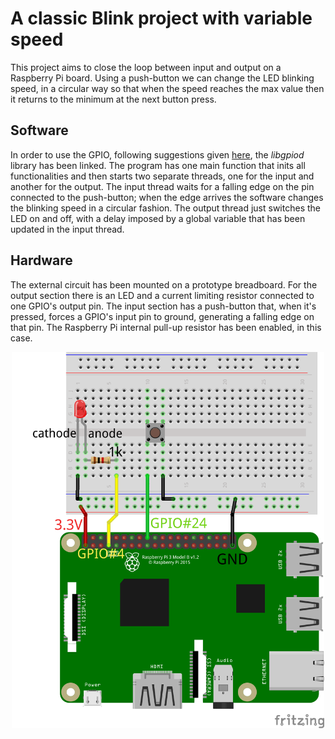 # A classic Blink project with variable speed
This project aims to close the loop between input and output on a Raspberry Pi board. Using a push-button we can change the LED blinking speed, in a circular way so that when the speed reaches the max value then it returns to the minimum at the next button press.

## Software
In order to use the GPIO, following suggestions given [here](https://www.kernel.org/doc/html/latest/driver-api/gpio/using-gpio.html), the *libgpiod* library has been linked. The program has one main function that inits all functionalities and then starts two separate threads, one for the input and another for the output. The input thread waits for a falling edge on the pin connected to the push-button; when the edge arrives the software changes the blinking speed in a circular fashion. The output thread just switches the LED on and off, with a delay imposed by a global variable that has been updated in the input thread.

## Hardware
The external circuit has been mounted on a prototype breadboard. For the output section there is an LED and a current limiting resistor connected to one GPIO's output pin. The input section has a push-button that, when it's pressed, forces a GPIO's input pin to ground, generating a falling edge on that pin. The Raspberry Pi internal pull-up resistor has been enabled, in this case.
<p align="center">
  <img src="Raspberry_pi_led_button_bb.png" width=500/>
</p>
